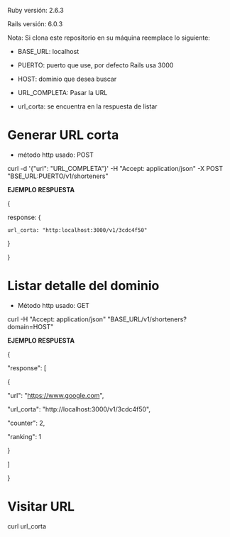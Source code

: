 
Ruby versión: 2.6.3

Rails versión: 6.0.3 

Nota: Si clona este repositorio en su máquina reemplace lo siguiente:  

 - BASE_URL: localhost

- PUERTO: puerto que use, por defecto Rails usa 3000

- HOST: dominio que desea buscar

- URL_COMPLETA: Pasar la URL

- url_corta: se encuentra en la respuesta de listar

# Generar URL corta

-   método http usado: POST 

curl -d '{"url": "URL_COMPLETA"}' -H "Accept: application/json" -X POST "BSE_URL:PUERTO/v1/shorteners"  

**EJEMPLO RESPUESTA**

{

  response: {

    url_corta: "http:localhost:3000/v1/3cdc4f50"

  }

}

# Listar detalle del dominio

-   Método http usado: GET  

curl -H "Accept: application/json" "BASE_URL/v1/shorteners?domain=HOST"  

**EJEMPLO RESPUESTA**

{

"response": [

{

"url": "https://www.google.com",

"url_corta": "http://localhost:3000/v1/3cdc4f50",

"counter": 2,

"ranking": 1

}

]

}  

# Visitar URL

curl url_corta
